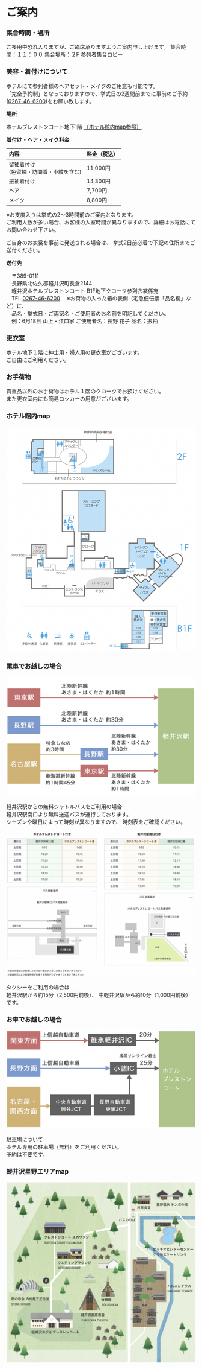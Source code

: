 # ご案内
### 集合時間・場所

ご多用中恐れ入りますが、ご臨席承りますようご案内申し上げます。
集合時間：１１：００
集合場所：２F 参列者集合ロビー

### 美容・着付けについて

ホテルにて参列者様のヘアセット・メイクのご用意も可能です。  
「完全予約制」となっておりますので、挙式日の2週間前までに事前のご予約([0267-46-6200](tel:0267-46-6200))をお願い致します。

**場所**

ホテルブレストンコート地下1階
[（ホテル館内map参照）](#ホテル館内map "ホテル館内map")

**着付け・ヘア・メイク料金**

| 内容 | 料金（税込） |
|:-----------|:------------|
|留袖着付け <br> (色留袖・訪問着・小紋を含む) |11,000円|
|振袖着付け|14,300円|
|ヘア |7,700円|
|メイク|8,800円|

※お支度入りは挙式の2～3時間前のご案内となります。  
ご利用人数が多い場合、お客様の入室時間が異なりますので、詳細はお電話にてお問い合わせ下さい。

ご自身のお衣裳を事前に発送される場合は、
挙式2日前必着で下記の住所までご送付ください。

**送付先**

　〒389-0111  
　長野県北佐久郡軽井沢町長倉2144  
　軽井沢ホテルブレストンコート B1F地下クローク参列衣裳係宛  
　TEL [0267-46-6200](tel:0267-46-6200)
　※お荷物の入った箱の表側（宅急便伝票「品名欄」など）に、  
　品名・挙式日・ご両家名・ご使用者のお名前を明記してください。  
　例：6月18日 山上・江口家 ご使用者名：長野 花子 品名：振袖  

### 更衣室

ホテル地下１階に紳士用・婦人用の更衣室がございます。  
ご自由にご利用ください。

### お手荷物
貴重品以外のお手荷物はホテル１階のクロークでお預けください。  
また更衣室内にも簡易ロッカーの用意がございます。

### ホテル館内map

<img src="hotelmap.png">


### 電車でお越しの場合

<img src="bytrain.png">

軽井沢駅からの無料シャトルバスをご利用の場合  
軽井沢駅南口より無料送迎バスが運行しております。  
シーズンや曜日によって時刻が異なりますので、
時刻表をご確認ください。

<img src="bus.png">

タクシーをご利用の場合は  
軽井沢駅から約15分（2,500円前後）、
中軽井沢駅から約10分（1,000円前後）です。

### お車でお越しの場合

<img src="bycar.png">

駐車場について  
ホテル専用の駐車場（無料）をご利用ください。  
予約は不要です。

### 軽井沢星野エリアmap

<img src="hosinoarea_map.png">
